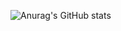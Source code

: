 ![Anurag's GitHub stats](https://github-readme-stats.vercel.app/api?username=anuraghazra&count_private=true&theme=chartreuse-dark)
